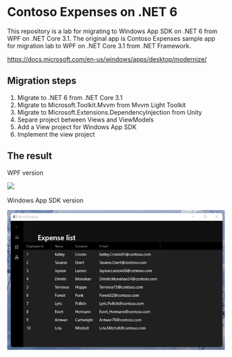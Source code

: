 # Contoso Expenses on .NET 6

This repository is a lab for migrating to Windows App SDK on .NET 6 from WPF on .NET Core 3.1. The original app is Contoso Expenses sample app for migration lab to WPF on .NET Core 3.1 from .NET Framework.

https://docs.microsoft.com/en-us/windows/apps/desktop/modernize/

## Migration steps

1. Migrate to .NET 6 from .NET Core 3.1
2. Migrate to Microsoft.Toolkit.Mvvm from Mvvm Light Toolkit
3. Migrate to Microsoft.Extensions.DependencyInjection from Unity
4. Separe project between Views and ViewModels
5. Add a View project for Windows App SDK
6. Implement the view project

## The result

WPF version

![](assets/contoso_expenses_wpf.gif)

Windows App SDK version

![](assets/contoso_expenses_winappsdk.gif)

